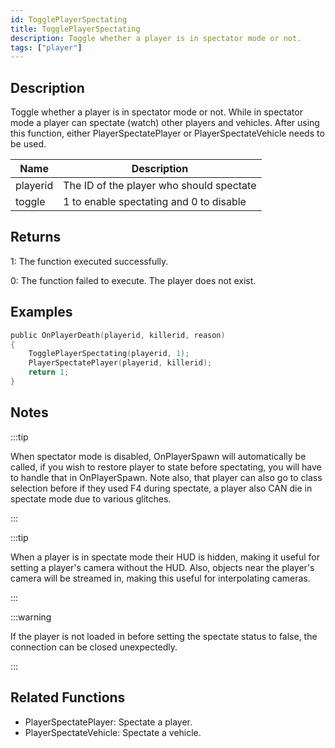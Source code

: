 ```yaml
---
id: TogglePlayerSpectating
title: TogglePlayerSpectating
description: Toggle whether a player is in spectator mode or not.
tags: ["player"]
---
```


## Description

Toggle whether a player is in spectator mode or not. While in spectator mode a player can spectate (watch) other players and vehicles. After using this function, either PlayerSpectatePlayer or PlayerSpectateVehicle needs to be used.

| Name     | Description                              |
| -------- | ---------------------------------------- |
| playerid | The ID of the player who should spectate |
| toggle   | 1 to enable spectating and 0 to disable  |

## Returns

1: The function executed successfully.

0: The function failed to execute. The player does not exist.

## Examples

```c
public OnPlayerDeath(playerid, killerid, reason)
{
    TogglePlayerSpectating(playerid, 1);
    PlayerSpectatePlayer(playerid, killerid);
    return 1;
}
```

## Notes

:::tip

When spectator mode is disabled, OnPlayerSpawn will automatically be called, if you wish to restore player to state before spectating, you will have to handle that in OnPlayerSpawn. Note also, that player can also go to class selection before if they used F4 during spectate, a player also CAN die in spectate mode due to various glitches.

:::

:::tip

When a player is in spectate mode their HUD is hidden, making it useful for setting a player's camera without the HUD. Also, objects near the player's camera will be streamed in, making this useful for interpolating cameras.

:::

:::warning

If the player is not loaded in before setting the spectate status to false, the connection can be closed unexpectedly.

:::

## Related Functions

- PlayerSpectatePlayer: Spectate a player.
- PlayerSpectateVehicle: Spectate a vehicle.

